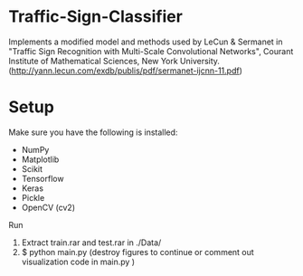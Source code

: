 # Traffic-Sign-Classifier

Implements a modified model and methods used by LeCun & Sermanet in "Traffic Sign Recognition with Multi-Scale Convolutional Networks", Courant Institute of Mathematical Sciences, New York University.
(http://yann.lecun.com/exdb/publis/pdf/sermanet-ijcnn-11.pdf)

# Setup

Make sure you have the following is installed:
- NumPy
- Matplotlib
- Scikit
- Tensorflow
- Keras
- Pickle
- OpenCV (cv2)

Run
1. Extract train.rar and test.rar in ./Data/
2. $ python main.py
(destroy figures to continue or comment out visualization code in main.py )
